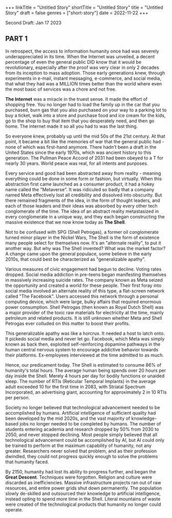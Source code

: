 +++
linkTitle = "Untitled Story"
shortTitle = "Untitled Story"
title = "Untitled Story"
draft = false
genres = ["short-story"]
date = 2022-11-22
+++

Second Draft: Jan 17 2023

## PART 1  

In retrospect, the access to information humanity once had was severely underappreciated in its time. When the Internet was unveiled, a decent percentage of even the general public DID know that it would be revolutionary, especially after the proof was very clear in only 2 decades from its inception to mass adoption. Those early generations knew, through experiments in e-mail, instant messaging, e-commerce, and social media, that what they had was a MILLION times better than the world where even the most basic of services was a chore and not free. 

**The Internet** was a miracle in the truest sense. It made the effort of shopping free. You no longer had to load the family up in the car that you purchased, burn gas that you also purchased on your way to a parking lot to buy a ticket, walk into a store and purchase food and ice cream for the kids, go to the shop to buy that item that you desperately need, and then go home. The internet made it so all you had to was the last thing. 

So everyone knew, probably up until the mid 50s of the 21st century. At that point, it became a bit like the memories of war that the general public had - none of which was first-hand anymore. There hadn't been a draft in the United States since the early 1970s, which was ancient history to this generation. The Pullman Peace Accord of 2031 had been obeyed to a T for nearly 30 years. World peace was real, for all intents and purposes.

Every service and good had been abstracted away from reality - meaning everything could be done in some form or fashion, but virtually. When this abstraction first came launched as a consumer product, it had a hokey name called the "Metaverse". It was ridiculed so badly that a company named Meta effectively lost all credibility and dissolved into obscurity. But there remained fragments of the idea, in the form of thought leaders, and each of those leaders and their ideas was absorbed by every other tech conglomerate of the time. The idea of an abstract reality metastasized in every conglomerate in a unique way, and they each began constructing the massive existence that we now know today as **The Shell**.

Not to be confused with SPG (Shell Petrogas), a former oil conglomerate turned minor player in the Nickel Wars, The Shell is the form of existence many people select for themselves now. It's an "alternate reality", to put it another way. But why was The Shell invented? What was the market factor? A change came upon the general populace, some believe in the early 2010s, that could best be characterized as "generalizable apathy".

Various measures of civic engagement had begun to decline. Voting rates dropped. Social media addiction in pre-teens began manifesting themselves in massively increasing suicide rates. The company known as Meta seized the opportunity and created a world for these people. Their first foray into social media involved an alternate reality of this type, a flat-screen network called "The Facebook". Users accessed this network through a personal computing device, which were large, bulky affairs that required enormous power consumption. Shell Petrogas (then known as Royal Dutch Shell) was a major provider of the toxic raw materials for electricity at the time, mainly petroleum and related products. It is still unknown whether Meta and Shell Petrogas ever colluded on this matter to boost their profits.
 
This generalizable apathy was like a horcrux. It needed a host to latch onto. It pickedo social media  and never let go. Facebook, which Meta was simply known as back then, exploited self-reinforcing dopamine pathways in the human central nervous system to encourage addictive behavior towards their platforms. Ex-employees interviewed at the time admitted to as much.

Hence, our predicament today. The Shell is estimated to consume 86% of humanity's total hours. The average human being spends over 20 hours per day inside the Shell. Merely 4 hours per day for bodily functions or unaided sleep. The number of RTIs (Reticular Temporal Implants) in the average adult exceeded 10 for the first time in 2083, with Striatal Spectrum Incorporated, an advertising giant, accounting for approximately 2 in 10 RTIs per person.

Society no longer believed that technological advancement needed to be accomplished by humans. Artificial intelligence of sufficient quality had been developed by the mid 2020s, and the vast majority of knowledge-based jobs no longer needed to be completed by humans. The number of students entering academia and research dropped by 50% from 2030 to 2050, and never stopped declining. Most people simply believed that all technological advancement could be accomplished by AI, but AI could only be trained to perform at the maximum capability of humanity, not any greater. Researchers never solved that problem, and as their profession dwindled, they could not progress quickly enough to solve the problems that humanity faced. 

By 2150, humanity had lost its ability to progress further, and began the **Great Descent**. Techniques were forgotten. Religion and culture were discarded as inefficiencies. Massive infrastructure projects ran out of raw resources, and entire power grids shut down permanently. The population slowly de-skilled and outsourced their knowledge to artificial intelligence, instead opting to spend more time in the Shell. Literal mountains of waste were created of the technological products that humanity no longer could operate. 
